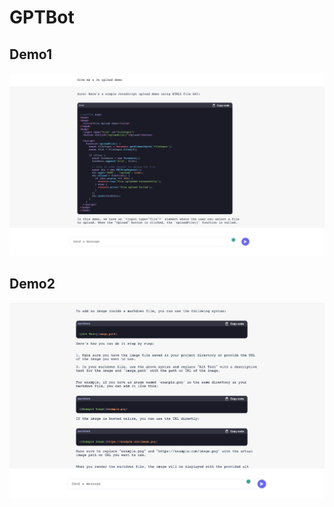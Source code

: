 # GPTBot



## Demo1
![Example Image](static/images/demo.png)

## Demo2
![Example Image](static/images/demo1.png)
